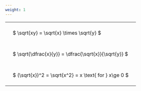 ```yaml
---
weight: 1
---
```


<style type="text/css">
#T_ba147 th.col_heading {
  text-align: left;
  font-size: 1em;
}
#T_ba147 td {
  text-align: left;
  font-size: 1em;
  padding: 1.5em;
}
</style>
<table id="T_ba147">
  <thead>
  </thead>
  <tbody>
    <tr>
      <td id="T_ba147_row0_col0" class="data row0 col0" >$ \sqrt{xy} = \sqrt{x} \times \sqrt{y} $</td>
    </tr>
    <tr>
      <td id="T_ba147_row1_col0" class="data row1 col0" >$ \sqrt{\dfrac{x}{y}} = \dfrac{\sqrt{x}}{\sqrt{y}} $</td>
    </tr>
    <tr>
      <td id="T_ba147_row2_col0" class="data row2 col0" >$ (\sqrt{x})^2 = \sqrt{x^2} = x \text{ for } x\ge 0 $</td>
    </tr>
  </tbody>
</table>
